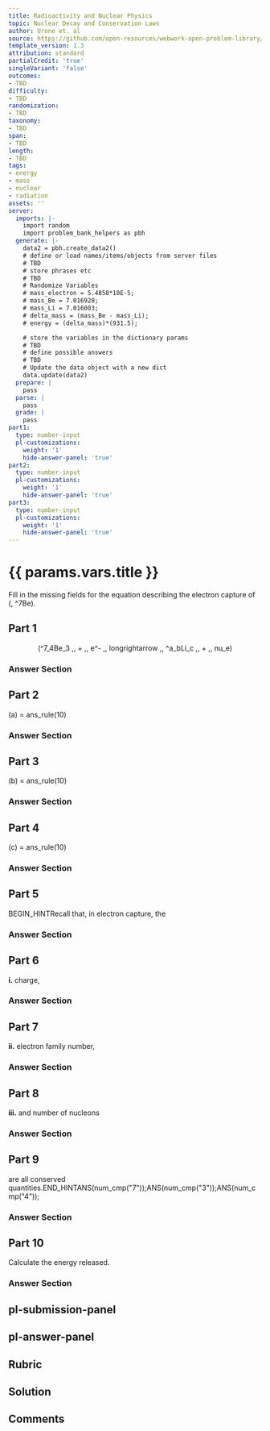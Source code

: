 ```yaml
---
title: Radioactivity and Nuclear Physics
topic: Nuclear Decay and Conservation Laws
author: Urone et. al
source: https://github.com/open-resources/webwork-open-problem-library/tree/master/Contrib/BrockPhysics/College_Physics_Urone/31.Radioactivity_and_Nuclear_Physics/31-04.Nuclear_Decay_and_Conservation_Laws/NU_U17-31-04-026.pg
template_version: 1.3
attribution: standard
partialCredit: 'true'
singleVariant: 'false'
outcomes:
- TBD
difficulty:
- TBD
randomization:
- TBD
taxonomy:
- TBD
span:
- TBD
length:
- TBD
tags:
- energy
- mass
- nuclear
- radiation
assets: ''
server:
  imports: |-
    import random
    import problem_bank_helpers as pbh
  generate: |-
    data2 = pbh.create_data2()
    # define or load names/items/objects from server files
    # TBD
    # store phrases etc
    # TBD
    # Randomize Variables
    # mass_electron = 5.4858*10E-5;
    # mass_Be = 7.016928;
    # mass_Li = 7.016003;
    # delta_mass = (mass_Be - mass_Li);
    # energy = (delta_mass)*(931.5);

    # store the variables in the dictionary params
    # TBD
    # define possible answers
    # TBD
    # Update the data object with a new dict
    data.update(data2)
  prepare: |
    pass
  parse: |
    pass
  grade: |
    pass
part1:
  type: number-input
  pl-customizations:
    weight: '1'
    hide-answer-panel: 'true'
part2:
  type: number-input
  pl-customizations:
    weight: '1'
    hide-answer-panel: 'true'
part3:
  type: number-input
  pl-customizations:
    weight: '1'
    hide-answer-panel: 'true'
---
```


# {{ params.vars.title }} 


Fill in the missing fields for the equation describing the electron capture of (, ^7Be).

## Part 1 
<center>(^7_4Be_3 ,, + ,, e^- ,, longrightarrow ,, ^a_bLi_c  ,, + ,, nu_e)</center> 


 ### Answer Section

## Part 2 
(a) = ans_rule(10) 


 ### Answer Section

## Part 3 
(b) = ans_rule(10) 


 ### Answer Section

## Part 4 
(c) = ans_rule(10) 


 ### Answer Section

## Part 5 
BEGIN_HINTRecall that, in electron capture, the 


 ### Answer Section

## Part 6 
<b>i.</b> charge, 


 ### Answer Section

## Part 7 
<b>ii.</b> electron family number, 


 ### Answer Section

## Part 8 
<b>iii.</b> and number of nucleons 


 ### Answer Section

## Part 9 
are all conserved quantities.END_HINTANS(num_cmp("7"));ANS(num_cmp("3"));ANS(num_cmp("4")); 


 ### Answer Section

## Part 10 
Calculate the energy released. 


 ### Answer Section


## pl-submission-panel 


## pl-answer-panel 


## Rubric 


## Solution 


## Comments 


